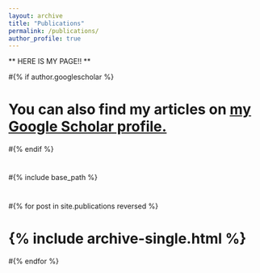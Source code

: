 ```yaml
---
layout: archive
title: "Publications"
permalink: /publications/
author_profile: true
---
```



** HERE IS MY PAGE!! **

#{% if author.googlescholar %}
#  You can also find my articles on <u><a href="{{author.googlescholar}}">my Google Scholar profile</a>.</u>
#{% endif %}
#
#{% include base_path %}
#
#{% for post in site.publications reversed %}
#  {% include archive-single.html %}
#{% endfor %}
